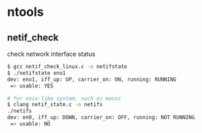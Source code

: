 # ntools

## netif_check 

check network interface status

```bash
$ gcc netif_check_linux.c -o netifstate
$ ./netifstate eno1
dev: eno1, iff_up: UP, carrier_on: ON, running: RUNNING
 => usable: YES 

# for unix-like system, such as macos
$ clang netif_state.c -o netifs
./netifs 
dev: en0, iff_up: DOWN, carrier_on: OFF, running: NOT RUNNING
 => usable: NO
```

